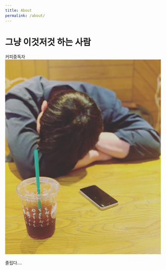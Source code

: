 ```yaml
---
title: About
permalink: /about/
---
```


# 그냥 이것저것 하는 사람

커피중독자
![about.png](/images/about/69FD4AB6-3488-4627-9AEA-271F94A060CA.JPG)

졸립다....